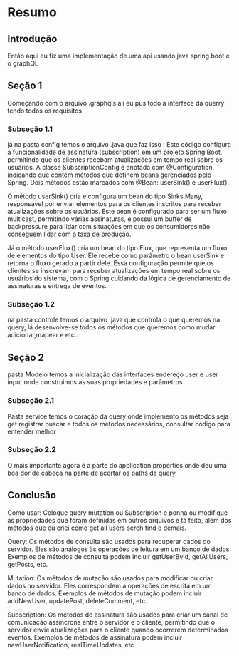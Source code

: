 # Resumo

## Introdução
Então aqui eu fiz uma implementação de uma api usando java spring boot e o graphQL 

## Seção 1
Começando com o arquivo .graphqls alí eu pus todo a interface da querry tendo todos os requisitos

### Subseção 1.1
já na pasta config temos o arquivo .java que faz isso : 
Este código configura a funcionalidade de assinatura (subscription) em um projeto Spring Boot, permitindo que os clientes recebam atualizações em tempo real sobre os usuários. A classe SubscriptionConfig é anotada com @Configuration, indicando que contém métodos que definem beans gerenciados pelo Spring. Dois métodos estão marcados com @Bean: userSink() e userFlux().

O método userSink() cria e configura um bean do tipo Sinks.Many<User>, responsável por enviar elementos para os clientes inscritos para receber atualizações sobre os usuários. Este bean é configurado para ser um fluxo multicast, permitindo várias assinaturas, e possui um buffer de backpressure para lidar com situações em que os consumidores não conseguem lidar com a taxa de produção.

Já o método userFlux() cria um bean do tipo Flux<User>, que representa um fluxo de elementos do tipo User. Ele recebe como parâmetro o bean userSink e retorna o fluxo gerado a partir dele. Essa configuração permite que os clientes se inscrevam para receber atualizações em tempo real sobre os usuários do sistema, com o Spring cuidando da lógica de gerenciamento de assinaturas e entrega de eventos.

### Subseção 1.2
na pasta controle temos o arquivo .java que controla o que queremos na query, lá desenvolve-se todos os métodos que queremos como mudar adicionar,mapear e etc..

## Seção 2
pasta Modelo temos a inicialização das interfaces endereço user e user input onde construimos as suas propriedades e parâmetros 

### Subseção 2.1
Pasta service temos o coração da query onde implemento os métodos seja get registrar buscar e todos os métodos necessários, consultar código para entender melhor 

### Subseção 2.2
O mais importante agora é a parte do application.properties onde deu uma boa dor de cabeça na parte de acertar os paths da query 

## Conclusão

Como usar: Coloque query mutation ou Subscription e ponha ou modifique as propriedades que foram definidas em outros arquivos e tá feito, além dos métodos que eu criei como get all users serch find e demais.


Query: Os métodos de consulta são usados para recuperar dados do servidor. Eles são análogos às operações de leitura em um banco de dados. Exemplos de métodos de consulta podem incluir getUserById, getAllUsers, getPosts, etc.

Mutation: Os métodos de mutação são usados para modificar ou criar dados no servidor. Eles correspondem a operações de escrita em um banco de dados. Exemplos de métodos de mutação podem incluir addNewUser, updatePost, deleteComment, etc.

Subscription: Os métodos de assinatura são usados para criar um canal de comunicação assíncrona entre o servidor e o cliente, permitindo que o servidor envie atualizações para o cliente quando ocorrerem determinados eventos. Exemplos de métodos de assinatura podem incluir newUserNotification, realTimeUpdates, etc.
